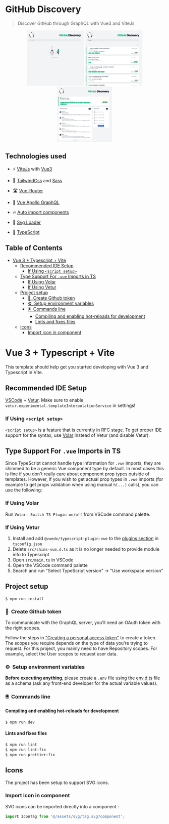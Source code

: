 # GitHub Discovery

> Discover GitHub through GraphQL with Vue3 and ViteJs

<div align="center">
  <img src="./public/screenshots/gh-landing.png" height="175px" />
  <img src="./public/screenshots/gh-search.png" height="175px" />
  <img src="./public/screenshots/gh-details.png" height="175px" />
</div>

## Technologies used

- ⚡️ [ViteJs](https://github.com/vitejs/vite) with [Vue3](https://github.com/vuejs/vue-next)

- 🎨 [TailwindCss](https://tailwindcss.com/) and [Sass](https://sass-lang.com/)

- 🛣 [Vue-Router](https://next.router.vuejs.org/)

- 🚀 [Vue Apollo GraphQL](https://v4.apollo.vuejs.org/)

- 🔥 [Auto import components](https://github.com/antfu/unplugin-vue-components)

- 🎇 [Svg Loader](https://github.com/jpkleemans/vite-svg-loader)

- 🦾 [TypeScript](https://www.typescriptlang.org/)

## Table of Contents
- [Vue 3 + Typescript + Vite](#vue-3---typescript---vite)
  * [Recommended IDE Setup](#recommended-ide-setup)
    + [If Using `<script setup>`](#if-using---script-setup--)
  * [Type Support For `.vue` Imports in TS](#type-support-for--vue--imports-in-ts)
    + [If Using Volar](#if-using-volar)
    + [If Using Vetur](#if-using-vetur)
  * [Project setup](#project-setup)
    + [🤖 &nbsp;Create Github token](#----nbsp-create-github-token)
    + [⚙️ &nbsp;Setup environment variables](#----nbsp-setup-environment-variables)
    + [🖲 &nbsp;Commands line](#----nbsp-commands-line)
      - [Compiling and enabling hot-reloads for development](#compiling-and-enabling-hot-reloads-for-development)
      - [Lints and fixes files](#lints-and-fixes-files)
  * [Icons](#icons)
    + [Import icon in component](#import-icon-in-component)

# Vue 3 + Typescript + Vite

This template should help get you started developing with Vue 3 and Typescript in Vite.

## Recommended IDE Setup

[VSCode](https://code.visualstudio.com/) + [Vetur](https://marketplace.visualstudio.com/items?itemName=octref.vetur). Make sure to enable `vetur.experimental.templateInterpolationService` in settings!

### If Using `<script setup>`

[`<script setup>`](https://github.com/vuejs/rfcs/pull/227) is a feature that is currently in RFC stage. To get proper IDE support for the syntax, use [Volar](https://marketplace.visualstudio.com/items?itemName=johnsoncodehk.volar) instead of Vetur (and disable Vetur).

## Type Support For `.vue` Imports in TS

Since TypeScript cannot handle type information for `.vue` imports, they are shimmed to be a generic Vue component type by default. In most cases this is fine if you don't really care about component prop types outside of templates. However, if you wish to get actual prop types in `.vue` imports (for example to get props validation when using manual `h(...)` calls), you can use the following:

### If Using Volar

Run `Volar: Switch TS Plugin on/off` from VSCode command palette.

### If Using Vetur

1. Install and add `@vuedx/typescript-plugin-vue` to the [plugins section](https://www.typescriptlang.org/tsconfig#plugins) in `tsconfig.json`
2. Delete `src/shims-vue.d.ts` as it is no longer needed to provide module info to Typescript
3. Open `src/main.ts` in VSCode
4. Open the VSCode command palette
5. Search and run "Select TypeScript version" -> "Use workspace version"

## Project setup

```shell
$ npm run install
```

### 🤖 &nbsp;Create Github token

To communicate with the GraphQL server, you'll need an OAuth token with the right scopes.

Follow the steps in ["Creating a personal access token"](https://docs.github.com/en/authentication/keeping-your-account-and-data-secure/creating-a-personal-access-token) to create a token. The scopes you require depends on the type of data you're trying to request. For this project, you mainly need to have Repository scopes. For example, select the User scopes to request user data.

### ⚙️ &nbsp;Setup environment variables
**Before executing anything**, please create a `.env` file using the [env.d.ts](./src/types/env.d.ts) file as a schema (ask any front-end developer for the actual variable values).

### 🖲 &nbsp;Commands line
#### Compiling and enabling hot-reloads for development

```shell
$ npm run dev
```

#### Lints and fixes files

```shell
$ npm run lint
$ npm run lint:fix
$ npm run prettier:fix
```

## Icons

The project has been setup to support SVG icons.


### Import icon in component
SVG icons can be imported directly into a component :
```javascript
import IconTag from '@/assets/svg/tag.svg?component';
```